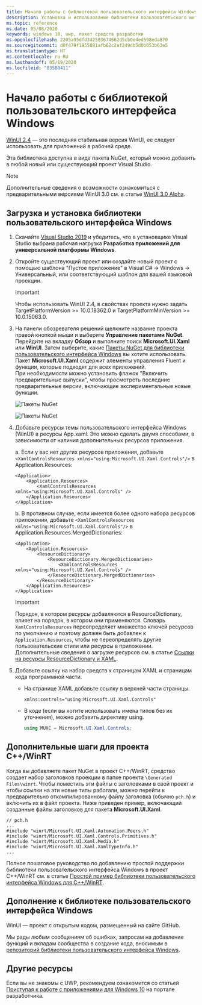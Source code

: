```yaml
---
title: Начало работы с библиотекой пользовательского интерфейса Windows
description: Установка и использование библиотеки пользовательского интерфейса Windows.
ms.topic: reference
ms.date: 05/08/2020
keywords: windows 10, uwp, пакет средств разработки
ms.openlocfilehash: 2205a95dfd342503674662d5cb0e4ed598eda870
ms.sourcegitcommit: d0f479f1955881afb62c2af249db5d0b053b63e5
ms.translationtype: HT
ms.contentlocale: ru-RU
ms.lasthandoff: 05/19/2020
ms.locfileid: "83580411"
---
```

# <a name="getting-started-with-the-windows-ui-library"></a>Начало работы с библиотекой пользовательского интерфейса Windows

[WinUI 2.4](release-notes/winui-2.4.md) — это последняя стабильная версия WinUI, ее следует использовать для приложений в рабочей среде.

Эта библиотека доступна в виде пакета NuGet, который можно добавить в любой новый или существующий проект Visual Studio.

> [!NOTE]
> Дополнительные сведения о возможности ознакомиться с предварительными версиями WinUI 3.0 см. в статье [WinUI 3.0 Alpha](../winui3/index.md).

## <a name="download-and-install-the-windows-ui-library"></a>Загрузка и установка библиотеки пользовательского интерфейса Windows

1. Скачайте [Visual Studio 2019](https://developer.microsoft.com/windows/downloads) и убедитесь, что в установщике Visual Studio выбрана рабочая нагрузка **Разработка приложений для универсальной платформы Windows**.

2. Откройте существующий проект или создайте новый проект с помощью шаблона "Пустое приложение" в Visual C# -> Windows -> Универсальный, или соответствующий шаблон для вашей языковой проекции.  

    > [!IMPORTANT]
    > Чтобы использовать WinUI 2.4, в свойствах проекта нужно задать TargetPlatformVersion >= 10.0.18362.0 и TargetPlatformMinVersion >= 10.0.15063.0.

3. На панели обозревателя решений щелкните название проекта правой кнопкой мыши и выберите **Управление пакетами NuGet**. Перейдите на вкладку **Обзор** и выполните поиск **Microsoft.UI.Xaml** или **WinUI**. Затем выберите, какие [Пакеты NuGet для библиотеки пользовательского интерфейса Windows](nuget-packages.md) вы хотите использовать.
Пакет **Microsoft.UI.Xaml** содержит элементы управления Fluent и функции, которые подходят для всех приложений.  
При необходимости можно установить флажок "Включить предварительные выпуски", чтобы просмотреть последние предварительные версии, включающие экспериментальные новые функции.

    ![Пакеты NuGet](images/ManageNugetPackages.png "Управление образом пакетов NuGet")

    ![Пакеты NuGet](images/NugetPackages.png)

4. Добавьте ресурсы темы пользовательского интерфейса Windows (WinUI) в ресурсы App.xaml. Это можно сделать двумя способами, в зависимости от наличия дополнительных ресурсов приложения.

    a. Если у вас нет других ресурсов приложения, добавьте `<XamlControlsResources xmlns="using:Microsoft.UI.Xaml.Controls"/>` в Application.Resources: 

    ``` XAML
    <Application>
        <Application.Resources>
            <XamlControlsResources xmlns="using:Microsoft.UI.Xaml.Controls" /> 
        </Application.Resources>
    </Application>
    ```

    b. В противном случае, если имеется более одного набора ресурсов приложения, добавьте `<XamlControlsResources xmlns="using:Microsoft.UI.Xaml.Controls"/>` в Application.Resources.MergedDictionaries:

    ``` XAML
    <Application>
        <Application.Resources>
            <ResourceDictionary>
                <ResourceDictionary.MergedDictionaries>
                    <XamlControlsResources xmlns="using:Microsoft.UI.Xaml.Controls" />
                </ResourceDictionary.MergedDictionaries> 
            </ResourceDictionary>
        </Application.Resources>
    </Application>
    ```

    > [!IMPORTANT]
    > Порядок, в котором ресурсы добавляются в ResourceDictionary, влияет на порядок, в котором они применяются. Словарь `XamlControlsResources` переопределяет множество ключей ресурсов по умолчанию и поэтому должен быть добавлен к `Application.Resources`, чтобы не переопределять другие пользовательские стили или ресурсы в приложении. Дополнительные сведения о загрузке ресурсов см. в статье [Ссылки на ресурсы ResourceDictionary и XAML](https://docs.microsoft.com/windows/uwp/design/controls-and-patterns/resourcedictionary-and-xaml-resource-references).

5. Добавьте ссылку на набор средств к страницам XAML и страницам кода программной части.

    * На странице XAML добавьте ссылку в верхней части страницы.

        ```xaml
        xmlns:controls="using:Microsoft.UI.Xaml.Controls"
        ```

    * В коде (если вы хотите использовать имена типов без их уточнения), можно добавить директиву using.

        ```csharp
        using MUXC = Microsoft.UI.Xaml.Controls;
        ```

## <a name="additional-steps-for-a-cwinrt-project"></a>Дополнительные шаги для проекта C++/WinRT

Когда вы добавляете пакет NuGet в проект C++/WinRT, средство создает набор заголовков проекции в папке проекта `\Generated Files\winrt`. Чтобы поместить эти файлы с заголовками в свой проект и чтобы ссылки на эти новые типы работали, можно перейти к предварительно откомпилированному файлу заголовка (обычно `pch.h`) и включить их в файл проекта. Ниже приведен пример, включающий созданные файлы заголовков для пакета **Microsoft.UI.Xaml**.

```cppwinrt
// pch.h
...
#include "winrt/Microsoft.UI.Xaml.Automation.Peers.h"
#include "winrt/Microsoft.UI.Xaml.Controls.Primitives.h"
#include "winrt/Microsoft.UI.Xaml.Media.h"
#include "winrt/Microsoft.UI.Xaml.XamlTypeInfo.h"
...
```

Полное пошаговое руководство по добавлению простой поддержки библиотеки пользовательского интерфейса Windows в проект C++/WinRT см. в статье [Простой пример библиотеки пользовательского интерфейса Windows для C++/WinRT](/windows/uwp/cpp-and-winrt-apis/simple-winui-example).

## <a name="contributing-to-the-windows-ui-library"></a>Дополнение к библиотеке пользовательского интерфейса Windows

WinUI — проект с открытым кодом, размещенный на сайте GitHub.

Мы рады любым сообщениям об ошибках, запросам на добавление функций и вкладам сообщества в создание кода, вносимым в [репозиторий библиотеки пользовательского интерфейса Windows](https://aka.ms/winui).

## <a name="other-resources"></a>Другие ресурсы 

Если вы не знакомы с UWP, рекомендуем ознакомится со статьей [Приступая к работе с приложениями для Windows 10](https://developer.microsoft.com/windows/getstarted) на портале разработчика.
